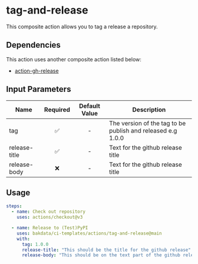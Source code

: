 # tag-and-release

This composite action allows you to tag a release a repository.

## Dependencies

This action uses another composite action listed below:

- [action-gh-release](https://github.com/softprops/action-gh-release)

## Input Parameters

| Name          | Required | Default Value | Description                                                 |
| ------------- | :------: | :-----------: | ----------------------------------------------------------- |
| tag           |    ✅    |       -       | The version of the tag to be publish and released e.g 1.0.0 |
| release-title |    ✅    |       -       | Text for the github release title                           |
| release-body  |    ❌    |       -       | Text for the github release title                           |

## Usage

```yaml
steps:
  - name: Check out repository
    uses: actions/checkout@v3

  - name: Release to (Test)PyPI
    uses: bakdata/ci-templates/actions/tag-and-release@main
    with:
      tag: 1.0.0
      release-title: "This should be the title for the github release"
      release-body: "This should be on the text part of the github release"
```
